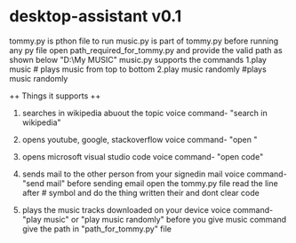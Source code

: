 # desktop-assistant v0.1
tommy.py is pthon file to run
music.py is part of tommy.py
before running any py file open path_required_for_tommy.py and provide the valid path as shown below
"D:\\My MUSIC"
music.py supports the commands
1.play music  # plays music from top to bottom
2.play music randomly #plays music randomly

++ Things it supports ++
1. searches in wikipedia abuout the topic 
  voice command- "search <about topic nsme> in wikipedia"
 
2. opens youtube, google, stackoverflow 
  voice command- "open <name of the page> "
 
 3. opens microsoft visual studio code
  voice command- "open code"
  
 4. sends mail to the other person from your signedin mail
  voice command- "send mail"
 before sending email open the tommy.py file read the line after # symbol and do the thing written their and dont clear code

5. plays the music tracks downloaded on your device
  voice command- "play music" or "play music randomly"
  before you give music command give the path in "path_for_tommy.py" file
